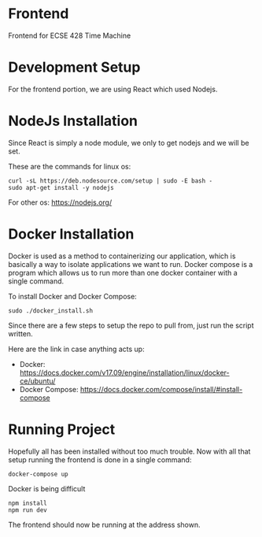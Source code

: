 # Frontend
Frontend for ECSE 428 Time Machine


# Development Setup 
For the frontend portion, we are using React which used Nodejs.


# NodeJs Installation
Since React is simply a node module, we only to get nodejs and we will be set.

These are the commands for linux os:

```
curl -sL https://deb.nodesource.com/setup | sudo -E bash -
sudo apt-get install -y nodejs
```

For other os:
https://nodejs.org/


# Docker Installation
Docker is used as a method to containerizing our application, which is basically a way to isolate applications we want to run.
Docker compose is a program which allows us to run more than one docker container with a single command.

To install Docker and Docker Compose: 

```
sudo ./docker_install.sh
```

Since there are a few steps to setup the repo to pull from, just run the script written.

Here are the link in case anything acts up:
* Docker: https://docs.docker.com/v17.09/engine/installation/linux/docker-ce/ubuntu/
* Docker Compose: https://docs.docker.com/compose/install/#install-compose


# Running Project
Hopefully all has been installed without too much trouble.
Now with all that setup running the frontend is done in a single command:

```
docker-compose up
```

Docker is being difficult

```
npm install
npm run dev
```

The frontend should now be running at the address shown.
